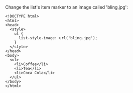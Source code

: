 Change the list's item marker to an image called 'bling.jpg':

    <!DOCTYPE html>
    <html>
    <head>
      <style>
        ul {
          list-style-image: url('bling.jpg');
        }
      </style>
    </head>
    <body>
      <ul>
        <li>Coffee</li>
        <li>Tea</li>
        <li>Coca Cola</li>
      </ul>
    </body>
    </html>
